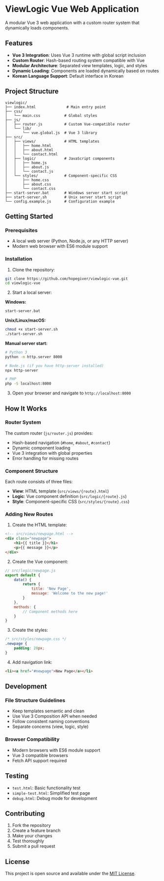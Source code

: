 # ViewLogic Vue Web Application

A modular Vue 3 web application with a custom router system that dynamically loads components.

## Features

- **Vue 3 Integration**: Uses Vue 3 runtime with global script inclusion
- **Custom Router**: Hash-based routing system compatible with Vue
- **Modular Architecture**: Separated view templates, logic, and styles
- **Dynamic Loading**: Components are loaded dynamically based on routes
- **Korean Language Support**: Default interface in Korean

## Project Structure

```
viewlogic/
├── index.html              # Main entry point
├── css/
│   └── main.css           # Global styles
├── js/
│   ├── router.js          # Custom Vue-compatible router
│   └── lib/
│       └── vue.global.js  # Vue 3 library
├── src/
│   ├── views/             # HTML templates
│   │   ├── home.html
│   │   ├── about.html
│   │   └── contact.html
│   ├── logic/             # JavaScript components
│   │   ├── home.js
│   │   ├── about.js
│   │   └── contact.js
│   └── styles/            # Component-specific CSS
│       ├── home.css
│       ├── about.css
│       └── contact.css
├── start-server.bat       # Windows server start script
├── start-server.sh        # Unix server start script
└── config.example.js      # Configuration example
```

## Getting Started

### Prerequisites

- A local web server (Python, Node.js, or any HTTP server)
- Modern web browser with ES6 module support

### Installation

1. Clone the repository:
```bash
git clone https://github.com/hopegiver/viewlogic-vue.git
cd viewlogic-vue
```

2. Start a local server:

**Windows:**
```bash
start-server.bat
```

**Unix/Linux/macOS:**
```bash
chmod +x start-server.sh
./start-server.sh
```

**Manual server start:**
```bash
# Python 3
python -m http.server 8000

# Node.js (if you have http-server installed)
npx http-server

# PHP
php -S localhost:8000
```

3. Open your browser and navigate to `http://localhost:8000`

## How It Works

### Router System

The custom router (`js/router.js`) provides:
- Hash-based navigation (`#home`, `#about`, `#contact`)
- Dynamic component loading
- Vue 3 integration with global properties
- Error handling for missing routes

### Component Structure

Each route consists of three files:
- **View**: HTML template (`src/views/{route}.html`)
- **Logic**: Vue component definition (`src/logic/{route}.js`)
- **Style**: Component-specific CSS (`src/styles/{route}.css`)

### Adding New Routes

1. Create the HTML template:
```html
<!-- src/views/newpage.html -->
<div class="newpage">
    <h1>{{ title }}</h1>
    <p>{{ message }}</p>
</div>
```

2. Create the Vue component:
```javascript
// src/logic/newpage.js
export default {
    data() {
        return {
            title: 'New Page',
            message: 'Welcome to the new page!'
        }
    },
    methods: {
        // Component methods here
    }
}
```

3. Create the styles:
```css
/* src/styles/newpage.css */
.newpage {
    padding: 20px;
}
```

4. Add navigation link:
```html
<li><a href="#newpage">New Page</a></li>
```

## Development

### File Structure Guidelines

- Keep templates semantic and clean
- Use Vue 3 Composition API when needed
- Follow consistent naming conventions
- Separate concerns (view, logic, style)

### Browser Compatibility

- Modern browsers with ES6 module support
- Vue 3 compatible browsers
- Fetch API support required

## Testing

- `test.html`: Basic functionality test
- `simple-test.html`: Simplified test page
- `debug.html`: Debug mode for development

## Contributing

1. Fork the repository
2. Create a feature branch
3. Make your changes
4. Test thoroughly
5. Submit a pull request

## License

This project is open source and available under the [MIT License](LICENSE).